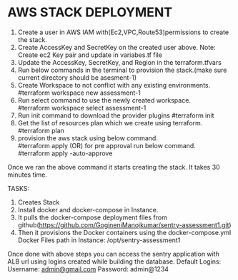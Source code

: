 # AWS STACK DEPLOYMENT
1. Create a user in AWS IAM with(Ec2,VPC,Route53)permissions to create the stack. 
2. Create AccessKey and SecretKey on the created user above.                                                                         Note: Create ec2 Key pair and update in variabes.tf file
3. Update the AccessKey, SecretKey, and Region in the terraform.tfvars 
4. Run below commands in the terminal to provision the stack.(make sure current directory should be asesment-1)
5. Create Workspace to not conflict with any existing environments.                                                           
    #terraform workspace new assessment-1
6. Run select command to use the newly created workspace.                                                                         
    #terraform workspace select assessment-1
7. Run init command to download the provider plugins
    #terraform init
8. Get the list of resources plan which we create using terraform.                                                             
    #terraform plan
9.  provision the aws stack using below command.                                                                               
    #terraform apply 
    (OR) for pre approval run below command.                                       
    #terraform apply -auto-approve     

Once we ran the above command it starts creating the stack. It takes 30 minutes time. 

TASKS:
1. Creates Stack
2. Install docker and docker-compose in Instance.
3. It pulls the docker-compose deployment files from github(https://github.com/GogineniManojkumar/sentry-assessment1.git)
4. Then it provisions the Docker containers using the docker-compose.yml
Docker Files path in Instance: /opt/sentry-assessment1

  Once done with above steps you can access the sentry application with ALB url using logins created while building the database. 
  Default Logins:
  Username: admin@gmail.com
  Password: admin@1234
  
